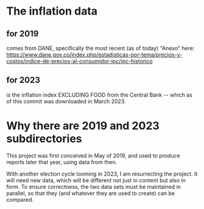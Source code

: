# The inflation data

## for 2019

comes from DANE,
specifically the most recent (as of today)
"Anexo" here:
https://www.dane.gov.co/index.php/estadisticas-por-tema/precios-y-costos/indice-de-precios-al-consumidor-ipc/ipc-historico

## for 2023

is the inflation index EXCLUDING FOOD from the Central Bank --
which as of this commit was downloaded in March 2023.

# Why there are 2019 and 2023 subdirectories

This project was first conceived in May of 2019,
and used to produce reports later that year,
using data from then.

With another election cycle looming in 2023,
I am resurrecting the project.
It will need new data,
which will be different not just in content but also in form.
To ensure correctness, the two data sets must be maintained in parallel,
so that they (and whatever they are used to create) can be compared.
